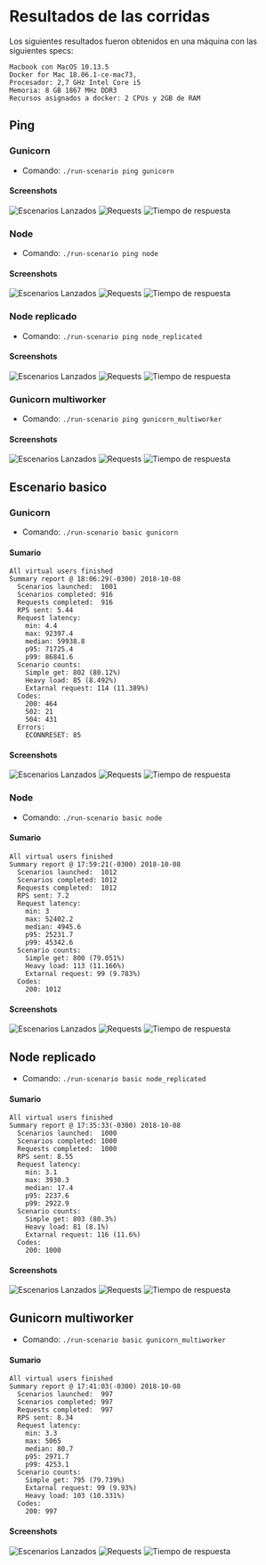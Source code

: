 
# Resultados de las corridas

Los siguientes resultados fueron obtenidos en una máquina con las siguientes specs:

```
Macbook con MacOS 10.13.5
Docker for Mac 18.06.1-ce-mac73,
Procesador: 2,7 GHz Intel Core i5
Memoria: 8 GB 1867 MHz DDR3
Recursos asignados a docker: 2 CPUs y 2GB de RAM
```

## Ping

### Gunicorn

 - Comando: `./run-scenario ping gunicorn`

#### Screenshots

![Escenarios Lanzados](images/ping/gun_ping_launches.png)
![Requests](images/ping/gun_ping_reqs.png)
![Tiempo de respuesta](images/ping/gun_ping_response_time.png)

### Node

 - Comando: `./run-scenario ping node`

#### Screenshots

![Escenarios Lanzados](images/ping/node_ping_launches.png)
![Requests](images/ping/node_ping_reqs.png)
![Tiempo de respuesta](images/ping/node_ping_response_time.png)

### Node replicado

 - Comando: `./run-scenario ping node_replicated`

#### Screenshots

![Escenarios Lanzados](images/ping/noderep_ping_launches.png)
![Requests](images/ping/noderep_ping_reqs.png)
![Tiempo de respuesta](images/ping/noderep_ping_response_time.png)

### Gunicorn multiworker

 - Comando: `./run-scenario ping gunicorn_multiworker`

#### Screenshots

![Escenarios Lanzados](images/ping/gunmw_ping_launches.png)
![Requests](images/ping/gunmw_ping_reqs.png)
![Tiempo de respuesta](images/ping/gunmw_ping_response_time.png)


## Escenario basico

### Gunicorn

 - Comando: `./run-scenario basic gunicorn`

#### Sumario

```
All virtual users finished
Summary report @ 18:06:29(-0300) 2018-10-08
  Scenarios launched:  1001
  Scenarios completed: 916
  Requests completed:  916
  RPS sent: 5.44
  Request latency:
    min: 4.4
    max: 92397.4
    median: 59938.8
    p95: 71725.4
    p99: 86841.6
  Scenario counts:
    Simple get: 802 (80.12%)
    Heavy load: 85 (8.492%)
    Extarnal request: 114 (11.389%)
  Codes:
    200: 464
    502: 21
    504: 431
  Errors:
    ECONNRESET: 85
```

#### Screenshots

![Escenarios Lanzados](images/basic/gun_basic_launches.png)
![Requests](images/basic/gun_basic_reqs.png)
![Tiempo de respuesta](images/basic/gun_basic_response_time.png)


### Node

 - Comando: `./run-scenario basic node`

#### Sumario

```
All virtual users finished
Summary report @ 17:59:21(-0300) 2018-10-08
  Scenarios launched:  1012
  Scenarios completed: 1012
  Requests completed:  1012
  RPS sent: 7.2
  Request latency:
    min: 3
    max: 52402.2
    median: 4945.6
    p95: 25231.7
    p99: 45342.6
  Scenario counts:
    Simple get: 800 (79.051%)
    Heavy load: 113 (11.166%)
    Extarnal request: 99 (9.783%)
  Codes:
    200: 1012
```

#### Screenshots

![Escenarios Lanzados](images/basic/node_basic_launches.png)
![Requests](images/basic/node_basic_reqs.png)
![Tiempo de respuesta](images/basic/node_basic_response_time.png)


## Node replicado

 - Comando: `./run-scenario basic node_replicated`

#### Sumario

```
All virtual users finished
Summary report @ 17:35:33(-0300) 2018-10-08
  Scenarios launched:  1000
  Scenarios completed: 1000
  Requests completed:  1000
  RPS sent: 8.55
  Request latency:
    min: 3.1
    max: 3930.3
    median: 17.4
    p95: 2237.6
    p99: 2922.9
  Scenario counts:
    Simple get: 803 (80.3%)
    Heavy load: 81 (8.1%)
    Extarnal request: 116 (11.6%)
  Codes:
    200: 1000
```

#### Screenshots

![Escenarios Lanzados](images/basic/noderep_basic_launches.png)
![Requests](images/basic/noderep_basic_reqs.png)
![Tiempo de respuesta](images/basic/noderep_basic_response_time.png)


## Gunicorn multiworker

 - Comando: `./run-scenario basic gunicorn_multiworker`

#### Sumario

```
All virtual users finished
Summary report @ 17:41:03(-0300) 2018-10-08
  Scenarios launched:  997
  Scenarios completed: 997
  Requests completed:  997
  RPS sent: 8.34
  Request latency:
    min: 3.3
    max: 5065
    median: 80.7
    p95: 2971.7
    p99: 4253.1
  Scenario counts:
    Simple get: 795 (79.739%)
    Extarnal request: 99 (9.93%)
    Heavy load: 103 (10.331%)
  Codes:
    200: 997
```

#### Screenshots

![Escenarios Lanzados](images/basic/gunmw_basic_launches.png)
![Requests](images/basic/gunmw_basic_reqs.png)
![Tiempo de respuesta](images/basic/gunmw_basic_response_time.png)

